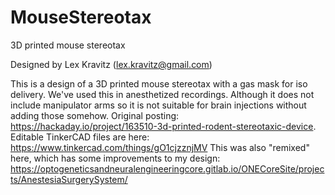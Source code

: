 # MouseStereotax
3D printed mouse stereotax

Designed by Lex Kravitz (lex.kravitz@gmail.com)

This is a design of a 3D printed mouse stereotax with a gas mask for iso delivery.  We've used this in anesthetized recordings.  Although it does not include manipulator arms so it is not suitable for brain injections without adding those somehow. Original posting: https://hackaday.io/project/163510-3d-printed-rodent-stereotaxic-device.  Editable TinkerCAD files are here: https://www.tinkercad.com/things/gO1cjzznjMV  This was also "remixed" here, which has some improvements to my design: https://optogeneticsandneuralengineeringcore.gitlab.io/ONECoreSite/projects/AnestesiaSurgerySystem/
